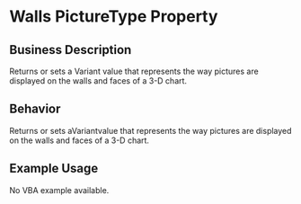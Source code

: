 # Walls PictureType Property

## Business Description
Returns or sets a Variant value that represents the way pictures are displayed on the walls and faces of a 3-D chart.

## Behavior
Returns or sets aVariantvalue that represents the way pictures are displayed on the walls and faces of a 3-D chart.

## Example Usage
No VBA example available.